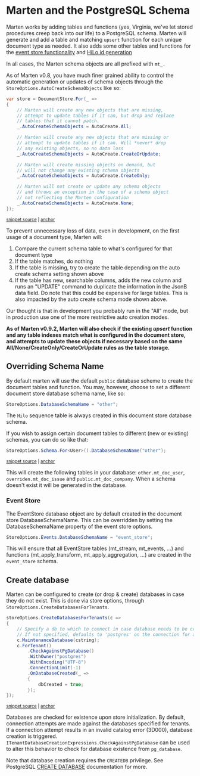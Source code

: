# Marten and the PostgreSQL Schema

Marten works by adding tables and functions (yes, Virginia, we've let stored procedures creep back into our life) to a PostgreSQL schema. Marten will generate and add a table and matching `upsert` function for each unique document type as needed. It also adds some other tables and functions for the [event store functionality](/events/) and [HiLo id generation](/documents/identity)

In all cases, the Marten schema objects are all prefixed with `mt_.`

As of Marten v0.8, you have much finer grained ability to control the automatic generation or updates of schema objects through the
`StoreOptions.AutoCreateSchemaObjects` like so:

<!-- snippet: sample_AutoCreateSchemaObjects -->
<a id='snippet-sample_autocreateschemaobjects'></a>
```cs
var store = DocumentStore.For(_ =>
{
    // Marten will create any new objects that are missing,
    // attempt to update tables if it can, but drop and replace
    // tables that it cannot patch.
    _.AutoCreateSchemaObjects = AutoCreate.All;

    // Marten will create any new objects that are missing or
    // attempt to update tables if it can. Will *never* drop
    // any existing objects, so no data loss
    _.AutoCreateSchemaObjects = AutoCreate.CreateOrUpdate;

    // Marten will create missing objects on demand, but
    // will not change any existing schema objects
    _.AutoCreateSchemaObjects = AutoCreate.CreateOnly;

    // Marten will not create or update any schema objects
    // and throws an exception in the case of a schema object
    // not reflecting the Marten configuration
    _.AutoCreateSchemaObjects = AutoCreate.None;
});
```
<sup><a href='https://github.com/JasperFx/marten/blob/master/src/CoreTests/StoreOptionsTests.cs#L39-L63' title='Snippet source file'>snippet source</a> | <a href='#snippet-sample_autocreateschemaobjects' title='Start of snippet'>anchor</a></sup>
<!-- endSnippet -->

To prevent unnecessary loss of data, even in development, on the first usage of a document type, Marten will:

1. Compare the current schema table to what's configured for that document type
2. If the table matches, do nothing
3. If the table is missing, try to create the table depending on the auto create schema setting shown above
4. If the table has new, searchable columns, adds the new column and runs an "UPDATE" command to duplicate the
   information in the JsonB data field. Do note that this could be expensive for large tables. This is also impacted
   by the auto create schema mode shown above.

Our thought is that in development you probably run in the "All" mode, but in production use one of the more restrictive auto creation modes.

**As of Marten v0.9.2, Marten will also check if the existing _upsert_ function and any table indexes match
what is configured in the document store, and attempts to update these objects if necessary based on the same
All/None/CreateOnly/CreateOrUpdate rules as the table storage.**

## Overriding Schema Name

By default marten will use the default `public` database scheme to create the document tables and function. You may, however, choose to set a different document store database schema name, like so:

```cs
StoreOptions.DatabaseSchemaName = "other";
```

The `Hilo` sequence table is always created in this document store database schema.

If you wish to assign certain document tables to different (new or existing) schemas, you can do so like that:

```cs
StoreOptions.Schema.For<User>().DatabaseSchemaName("other");
```
<sup><a href='https://github.com/JasperFx/marten/blob/master/src/Marten.Schema.Testing/DocumentSchemaTests.cs#L154-L167' title='Snippet source file'>snippet source</a> | <a href='#snippet-sample_override_schema_per_table' title='Start of snippet'>anchor</a></sup>
<!-- endSnippet -->

This will create the following tables in your database: `other.mt_doc_user`, `overriden.mt_doc_issue` and `public.mt_doc_company`. When a schema doesn't exist it will be generated in the database.

### Event Store

The EventStore database object are by default created in the document store DatabaseSchemaName. This can be overridden by setting the DatabaseSchemaName property of the event store options.

```cs
StoreOptions.Events.DatabaseSchemaName = "event_store";
```

This will ensure that all EventStore tables (mt_stream, mt_events, ...) and functions (mt_apply_transform, mt_apply_aggregation, ...) are created in the `event_store` schema.

## Create database

Marten can be configured to create (or drop & create) databases in case they do not exist. This is done via store options, through `StoreOptions.CreateDatabasesForTenants`.

<!-- snippet: sample_marten_create_database -->
<a id='snippet-sample_marten_create_database'></a>
```cs
storeOptions.CreateDatabasesForTenants(c =>
{
    // Specify a db to which to connect in case database needs to be created.
    // If not specified, defaults to 'postgres' on the connection for a tenant.
    c.MaintenanceDatabase(cstring);
    c.ForTenant()
        .CheckAgainstPgDatabase()
        .WithOwner("postgres")
        .WithEncoding("UTF-8")
        .ConnectionLimit(-1)
        .OnDatabaseCreated(_ =>
        {
            dbCreated = true;
        });
});
```
<sup><a href='https://github.com/JasperFx/marten/blob/master/src/CoreTests/create_database_Tests.cs#L40-L56' title='Snippet source file'>snippet source</a> | <a href='#snippet-sample_marten_create_database' title='Start of snippet'>anchor</a></sup>
<!-- endSnippet -->

Databases are checked for existence upon store initialization. By default, connection attempts are made against the databases specified for tenants. If a connection attempt results in an invalid catalog error (3D000), database creation is triggered. `ITenantDatabaseCreationExpressions.CheckAgainstPgDatabase` can be used to alter this behavior to check for database existence from `pg_database`.

Note that database creation requires the `CREATEDB` privilege. See PostgreSQL [CREATE DATABASE](https://www.postgresql.org/docs/current/static/sql-createdatabase.html) documentation for more.
